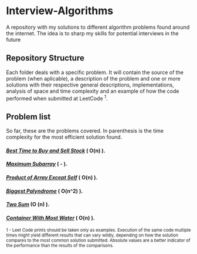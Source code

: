 # Interview-Algorithms

A repository with my solutions to different algorithm problems found around the internet. The idea is to sharp my skills for potential interviews in the future

## Repository Structure

Each folder deals with a specific problem. It will contain the source of the problem (when aplicable), a description of the problem and one or more solutions with their respective general descriptions, implementations, analysis of space and time complexity and an example of how the code performed when submitted at LeetCode <sup>1</sup>.

## Problem list

So far, these are the problems covered. In parenthesis is the time complexity for the most efficient solution found.

#### _[Best Time to Buy and Sell Stock](https://github.com/LeandroTeixeira/Interview-Algorithms/tree/main/Best%20Time%20to%20Buy%20and%20Sell%20Stock)_ ( O(n) ).

#### _[Maximum Subarray](https://github.com/LeandroTeixeira/Interview-Algorithms/tree/main/Maximum%20Subarray)_ ( - ).

#### _[Product of Array Except Self](https://github.com/LeandroTeixeira/Interview-Algorithms/tree/main/Product%20of%20Array%20Except%20Self)_ ( O(n) ).

#### _[Biggest Palyndrome](https://github.com/LeandroTeixeira/Interview-Algorithms/tree/main/Product%20of%20Array%20Except%20Self)_ ( O(n^2) ).

#### _[Two Sum](https://github.com/LeandroTeixeira/Interview-Algorithms/tree/two-sum/Two%20Sum)_ (O (n) ).

#### _[Container With Most Water](https://github.com/LeandroTeixeira/Interview-Algorithms/tree/main/Container%20With%20Most%20Water)_ ( O(n) ).


<sub>1 - Leet Code prints should be taken only as examples. Execution of the same code multiple times might yield different results that can vary wildly, depending on how the solution compares to the most common solution submitted. Absolute values are a better indicator of the performance than the results of the comparisons.</sub>
